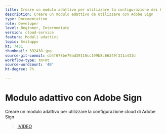 ```yaml
---
title: Creare un modulo adattivo per utilizzare la configurazione dei Cloud Services Adobe Sign creata
description: Creare un modulo adattivo da utilizzare con Adobe Sign
type: Documentation
role: Developer
level: Beginner, Intermediate
version: cloud-service
feature: Moduli adattivi
topic: Sviluppo
kt: 7431
thumbnail: 332438.jpg
source-git-commit: cb4f678be79ad39110cc199b8c66349f311a431d
workflow-type: tm+mt
source-wordcount: '40'
ht-degree: 7%

---
```


# Modulo adattivo con Adobe Sign


Creare un modulo adattivo per utilizzare la configurazione cloud di Adobe Sign

>[!VIDEO](https://video.tv.adobe.com/v/332438/?quality=9&learn=on)


